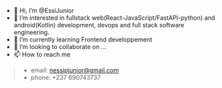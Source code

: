 - 👋 Hi, I’m @EssiJunior
- 👀 I’m interested in fullstack web(React-JavaScript/FastAPI-python) and android(Kotlin) development, devops and full stack software engineering.
- 🌱 I’m currently learning Frontend developpement
- 💞️ I’m looking to collaborate on ...
- 📫 How to reach me 
> - email: nessipjunior@gmail.com 
> - phone: +237 690743737

<!---
EssiJunior/EssiJunior is a ✨ special ✨ repository because its `README.md` (this file) appears on your GitHub profile.
You can click the Preview link to take a look at your changes.
--->
